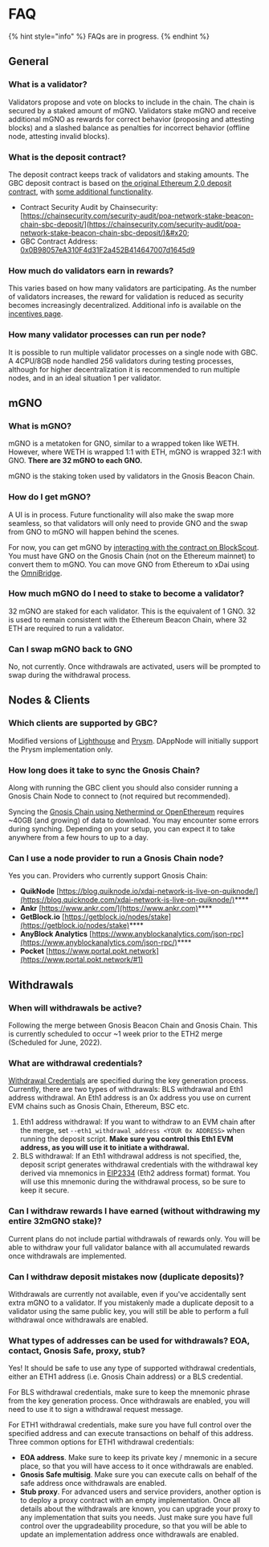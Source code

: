 # FAQ

{% hint style="info" %}
FAQs are in progress.
{% endhint %}

## General

### What is a validator?

Validators propose and vote on blocks to include in the chain. The chain is secured by a staked amount of mGNO. Validators stake mGNO and receive additional mGNO as rewards for correct behavior (proposing and attesting blocks) and a slashed balance as penalties for incorrect behavior (offline node, attesting invalid blocks). &#x20;

### What is the deposit contract?&#x20;

The deposit contract keeps track of validators and staking amounts. The GBC deposit contract is based on [the original Ethereum 2.0 deposit contract](https://github.com/ethereum/consensus-specs/blob/master/solidity\_deposit\_contract/deposit\_contract.sol), with [some additional functionality](security-audit.md).

* Contract Security Audit by Chainsecurity: [https://chainsecurity.com/security-audit/poa-network-stake-beacon-chain-sbc-deposit/](https://chainsecurity.com/security-audit/poa-network-stake-beacon-chain-sbc-deposit/)&#x20;
* GBC Contract Address: [0x0B98057eA310F4d31F2a452B414647007d1645d9](https://blockscout.com/xdai/mainnet/address/0x0B98057eA310F4d31F2a452B414647007d1645d9)

### How much do validators earn in rewards?

This varies based on how many validators are participating. As the number of validators increases, the reward for validation is reduced as security becomes increasingly decentralized. Additional info is available on the [incentives page](incentives.md).

### How many validator processes can run per node?

It is possible to run multiple validator processes on a single node with GBC. A 4CPU/8GB node handled 256 validators during testing processes, although for higher decentralization it is recommended to run multiple nodes, and in an ideal situation 1 per validator.

## mGNO

### What is mGNO?

mGNO is a metatoken for GNO, similar to a wrapped token like WETH. However, where WETH is wrapped 1:1 with ETH, mGNO is wrapped 32:1 with GNO. **There are 32 mGNO to each GNO.**

mGNO is the staking token used by validators in the Gnosis Beacon Chain.&#x20;

### How do I get mGNO?

A UI is in process. Future functionality will also make the swap more seamless, so that validators will only need to provide GNO and the swap from GNO to mGNO will happen behind the scenes.

For now, you can get mGNO by [interacting with the contract on BlockScout](validator-info/validator-deposits.md#1-convert-gno-to-mgno). You must have GNO on the Gnosis Chain (not on the Ethereum mainnet) to convert them to mGNO. You can move GNO from Ethereum to xDai using the [OmniBridge](https://omni.xdaichain.com/bridge).&#x20;

### How much mGNO do I need to stake to become a validator?

32 mGNO are staked for each validator. This is the equivalent of 1 GNO. 32 is used to remain consistent with the Ethereum Beacon Chain, where 32 ETH are required to run a validator.

### Can I swap mGNO back to GNO

No, not currently. Once withdrawals are activated, users will be prompted to swap during the withdrawal process.

## Nodes & Clients&#x20;

### Which clients are supported by GBC?

Modified versions of [Lighthouse](clients/lighthouse.md) and [Prysm](clients/prysm.md).  DAppNode will initially support the Prysm implementation only.

### How long does it take to sync the Gnosis Chain?

Along with running the GBC client you should also consider running a Gnosis Chain Node to connect to (not required but recommended).

Syncing the [Gnosis Chain using Nethermind or OpenEthereum](clients/gnosis-chain-node-openethereum-and-nethermind/) requires \~40GB (and growing) of data to download. You may encounter some errors during synching. Depending on your setup, you can expect it to take anywhere from a few hours to up to a day.

### Can I use a node provider to run a Gnosis Chain node?

Yes you can. Providers who currently support Gnosis Chain:

* **QuikNode**  [https://blog.quiknode.io/xdai-network-is-live-on-quiknode/](https://blog.quicknode.com/xdai-network-is-live-on-quiknode/)****
* **Ankr** [https://www.ankr.com/](https://www.ankr.com)****
* **GetBlock.io** [https://getblock.io/nodes/stake](https://getblock.io/nodes/stake)****
* **AnyBlock Analytics** [https://www.anyblockanalytics.com/json-rpc](https://www.anyblockanalytics.com/json-rpc/)****
* **Pocket** [https://www.portal.pokt.network](https://www.portal.pokt.network/#1)

## Withdrawals

### When will withdrawals be active?

Following the merge between Gnosis Beacon Chain and Gnosis Chain. This is currently scheduled to occur \~1 week prior to the ETH2 merge (Scheduled for June, 2022).

### **What are withdrawal credentials?**

[Withdrawal Credentials](https://github.com/ethereum/eth2.0-specs/blob/master/specs/phase0/validator.md#withdrawal-credentials) are specified during the key generation process. Currently, there are two types of withdrawals: BLS withdrawal and Eth1 address withdrawal. An Eth1 address is an 0x address you use on current EVM chains such as Gnosis Chain, Ethereum, BSC etc.

1. Eth1 address withdrawal: If you want to withdraw to an EVM chain after the merge, set `--eth1_withdrawal_address <YOUR 0x ADDRESS>` when running the deposit script. **Make sure you control this Eth1 EVM address, as you will use it to initiate a withdrawal.**
2. BLS withdrawal: If an Eth1 withdrawal address is not specified, the, deposit script generates withdrawal credentials with the withdrawal key derived via mnemonics in [EIP2334](https://eips.ethereum.org/EIPS/eip-2334)  (Eth2 address format) format. You will use this mnemonic during the withdrawal process, so be sure to keep it secure.

### Can I withdraw rewards I have earned (without withdrawing my entire 32mGNO stake)?

Current plans do not include partial withdrawals of rewards only. You will be able to withdraw your full validator balance with all accumulated rewards once withdrawals are implemented.

### Can I withdraw deposit mistakes now (duplicate deposits)?

Withdrawals are currently not available, even if you've accidentally sent extra mGNO to a validator. If you mistakenly made a duplicate deposit to a validator using the same public key, you will still be able to perform a full withdrawal once withdrawals are enabled.

### What types of addresses can be used for withdrawals? EOA, contact, Gnosis Safe, proxy, stub?

Yes! It should be safe to use any type of supported withdrawal credentials,  either an ETH1 address (i.e. Gnosis Chain address) or a BLS credential.

For BLS withdrawal credentials, make sure to keep the mnemonic phrase from the key generation process. Once withdrawals are enabled, you will need to use it to sign a withdrawal request message.&#x20;

For ETH1 withdrawal credentials, make sure you have  full control over the specified address and can execute transactions on behalf of this address. Three common options for ETH1 withdrawal credentials:

* **EOA address**. Make sure to keep its private key / mnemonic in a secure place, so that you will have access to it once withdrawals are enabled.
* **Gnosis Safe multisig**. Make sure you can execute calls on behalf of the safe address once withdrawals are enabled.
* **Stub proxy**. For advanced users and service providers, another option is to deploy a proxy contract with an empty implementation. Once all details about the withdrawals are known, you can upgrade your proxy to any implementation that suits you needs. Just make sure you have full control over the upgradeability procedure, so that you will be able to update an implementation address once withdrawals are enabled.

